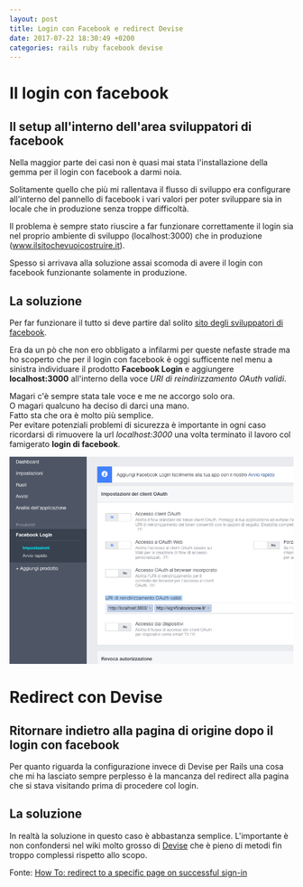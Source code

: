 ```yaml
---
layout: post
title: Login con Facebook e redirect Devise
date: 2017-07-22 18:30:49 +0200
categories: rails ruby facebook devise
---
```


# Il login con facebook


## Il setup all'interno dell'area sviluppatori di facebook

Nella maggior parte dei casi non è quasi mai stata l'installazione della gemma per il login con facebook a darmi noia.

Solitamente quello che più mi rallentava il flusso di sviluppo era configurare all'interno del pannello di facebook i vari valori per poter sviluppare sia in locale che in produzione senza troppe difficoltà.

Il problema è sempre stato riuscire a far funzionare correttamente il login sia nel proprio ambiente di sviluppo (localhost:3000) che in produzione (www.ilsitochevuoicostruire.it).

Spesso si arrivava alla soluzione assai scomoda di avere il login con facebook funzionante solamente in produzione.

## La soluzione

Per far funzionare il tutto si deve partire dal solito [sito degli sviluppatori di facebook](http://developer.facebook.om/).

Era da un pò che non ero obbligato a infilarmi per queste nefaste strade ma ho scoperto che per il login con facebook è oggi sufficente nel menu a sinistra individuare il prodotto __Facebook Login__ e aggiungere __localhost:3000__ all'interno della voce _URI di reindirizzamento OAuth validi_.

Magari c'è sempre stata tale voce e me ne accorgo solo ora.  
O magari qualcuno ha deciso di darci una mano.  
Fatto sta che ora è molto più semplice.  
Per evitare potenziali problemi di sicurezza è importante in ogni caso ricordarsi di rimuovere la url _localhost:3000_ una volta terminato il lavoro col famigerato __login di facebook__.

![Impostazioni facebook login](/assets/facebook_login.png)


# Redirect con Devise

## Ritornare indietro alla pagina di origine dopo il login con facebook

Per quanto riguarda la configurazione invece di Devise per Rails una cosa che mi ha lasciato sempre perplesso è la mancanza del redirect alla pagina che si stava visitando prima di procedere col login.

## La soluzione

In realtà la soluzione in questo caso è abbastanza semplice.
L'importante è non confondersi nel wiki molto grosso di [Devise](https://github.com/plataformatec/devise/wiki/How-To:-redirect-to-a-specific-page-on-successful-sign-in) che è pieno di metodi fin troppo complessi rispetto allo scopo.

<script src="https://gist.github.com/simonini/ab0552ad3b9dca6e46f0b6025337183d.js"></script>

Fonte: [How To: redirect to a specific page on successful sign-in](https://github.com/plataformatec/devise/wiki/How-To:-redirect-to-a-specific-page-on-successful-sign-in)
